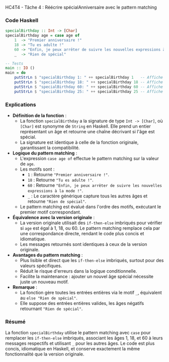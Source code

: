 HC4T4 - Tâche 4 : Réécrire spécialAnniversaire avec le pattern matching

### Code Haskell
```haskell
specialBirthday :: Int -> [Char]
specialBirthday age = case age of
    1  -> "Premier anniversaire !"
    18 -> "Tu es adulte !"
    60 -> "Enfin, je peux arrêter de suivre les nouvelles expressions à la mode !"
    _  -> "Rien de spécial"

-- Tests
main :: IO ()
main = do
    putStrLn $ "specialBirthday 1: " ++ specialBirthday 1   -- Affiche "specialBirthday 1: Premier anniversaire !"
    putStrLn $ "specialBirthday 18: " ++ specialBirthday 18 -- Affiche "specialBirthday 18: Tu es adulte !"
    putStrLn $ "specialBirthday 60: " ++ specialBirthday 60 -- Affiche "specialBirthday 60: Enfin, je peux arrêter de suivre les nouvelles expressions à la mode !"
    putStrLn $ "specialBirthday 25: " ++ specialBirthday 25 -- Affiche "specialBirthday 25: Rien de spécial"
```

### Explications
- **Définition de la fonction** :
  - La fonction `specialBirthday` a la signature de type `Int -> [Char]`, où `[Char]` est synonyme de `String` en Haskell. Elle prend un entier représentant un âge et retourne une chaîne décrivant si l'âge est spécial.
  - La signature est identique à celle de la fonction originale, garantissant la compatibilité.
- **Logique du pattern matching** :
  - L'expression `case age of` effectue le pattern matching sur la valeur de `age`.
  - Les motifs sont :
    - `1` : Retourne `"Premier anniversaire !"`.
    - `18` : Retourne `"Tu es adulte !"`.
    - `60` : Retourne `"Enfin, je peux arrêter de suivre les nouvelles expressions à la mode !"`.
    - `_` : Le caractère générique capture tous les autres âges et retourne `"Rien de spécial"`.
  - Le pattern matching est évalué dans l'ordre des motifs, exécutant le premier motif correspondant.
- **Équivalence avec la version originale** :
  - La version originale utilisait des `if-then-else` imbriqués pour vérifier si `age` est égal à 1, 18, ou 60. Le pattern matching remplace cela par une correspondance directe, rendant le code plus concis et idiomatique.
  - Les messages retournés sont identiques à ceux de la version originale.
- **Avantages du pattern matching** :
  - Plus lisible et direct que les `if-then-else` imbriqués, surtout pour des valeurs spécifiques.
  - Réduit le risque d'erreurs dans la logique conditionnelle.
  - Facilite la maintenance : ajouter un nouvel âge spécial nécessite juste un nouveau motif.
- **Remarque** :
  - La fonction gère toutes les entrées entières via le motif `_`, équivalent au `else "Rien de spécial"`.
  - Elle suppose des entrées entières valides, les âges négatifs retournant `"Rien de spécial"`.

### Résumé
La fonction `specialBirthday` utilise le pattern matching avec `case` pour remplacer les `if-then-else` imbriqués, associant les âges 1, 18, et 60 à leurs messages respectifs et utilisant `_` pour les autres âges. Le code est plus concis, idiomatique en Haskell, et conserve exactement la même fonctionnalité que la version originale.

